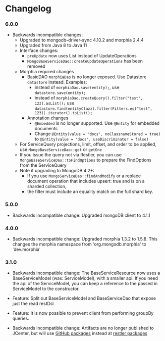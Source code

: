 # Changelog

### 6.0.0
* Backwards incompatible changes: 
  * Upgraded to mongodb-driver-sync 4.10.2 and morphia 2.4.4
  * Upgraded from Java 8 to Java 11
  * Interface changes: 
    * `preUpdate` now uses List<UpdateOperator> instead of UpdateOperations
    * `MongoBaseServiceDao::createUpdateOperations` has been removed
  * Morphia required changes
    * BasicDAO `morphiaDao` is no longer exposed. Use Datastore `datastore` instead. Examples:
      * instead of `morphiaDao.save(entity);`, use `datastore.save(entity);`
      * instead of `morphiaDao.createQuery().filter("test", 123).asList();` use `datastore.find(entityClazz).filter(Filters.eq("test", 123)).iterator().toList();`
    * Annotation changes
      * `@Embedded` is no longer supported. Use `@Entity` for embedded documents
      * Change `@Entity(value = "docs", noClassnameStored = true)` to `@Entity(value = "docs", useDiscriminator = false)`
  * For ServiceQuery projections, limit, offset, and order to be applied, use `MongoBaseServiceDao::get` or `getOne`
  * If you issue the query not via Restler, you can use `MongoBaseServiceDao::toFindOptions` to prepare the FindOptions from the ServiceQuery
  * Note if upgrading to MongoDB 4.2+:
    * If you use `MongoServiceDao::findAndModify` or a replace document operation that includes upsert: true and is on a sharded collection,
    * the filter must include an equality match on the full shard key.

### 5.0.0
* Backwards incompatible change: Upgraded mongoDB client to 4.1.1

### 4.0.0
* Backwards incompatible change: Upgraded morphia 1.3.2 to 1.5.8. This changes the morphia namespace from 'org.mongodb.morphia' to 'dev.morphia'

### 3.1.0
 * Backwards incompatible change: The BaseServiceResource now uses a BaseServiceModel (was: ServiceModel), with a smaller api. If you need the api of the ServiceModel, you can keep a reference to the passed in ServiceModel to the constructor. 
 * Feature: Split out BaseServiceModel and BaseServiceDao that expose just the read restDsl 
 * Feature: It is now possible to prevent client from performing groupBy queries.

 * Backwards incompatible change: Artifacts are no longer published to JCenter, but will use [GitHub packages](https://github.com/features/packages) instead at [restler packages](https://github.com/orgs/researchgate/packages?repo_name=restler) 